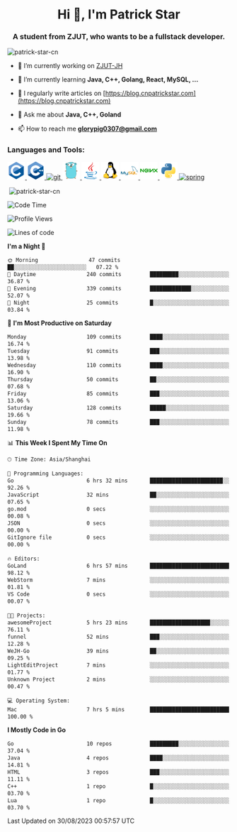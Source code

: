 <h1 align="center">Hi 👋, I'm Patrick Star</h1>
<h3 align="center">A student from ZJUT, who wants to be a fullstack developer.</h3>

<p align="left"> <img src="https://komarev.com/ghpvc/?username=patrick-star-cn&label=Profile%20views&color=0e75b6&style=flat" alt="patrick-star-cn" /> </p>

- 🔭 I’m currently working on [ZJUT-JH](https://github.com/zjutjh)

- 🌱 I’m currently learning **Java, C++, Golang, React, MySQL, ...**

- 📝 I regularly write articles on [https://blog.cnpatrickstar.com](https://blog.cnpatrickstar.com)

- 💬 Ask me about **Java, C++, Goland**

- 📫 How to reach me **glorypig0307@gmail.com**


<h3 align="left">Languages and Tools:</h3>
<p align="left"> 
  <a href="https://www.cprogramming.com/" target="_blank" rel="noreferrer"> 
    <img src="https://raw.githubusercontent.com/devicons/devicon/master/icons/c/c-original.svg" alt="c" width="40" height="40"/> 
  </a> 
  <a href="https://www.w3schools.com/cpp/" target="_blank" rel="noreferrer"> 
    <img src="https://raw.githubusercontent.com/devicons/devicon/master/icons/cplusplus/cplusplus-original.svg" alt="cplusplus" width="40" height="40"/> 
  </a> 
  <a href="https://git-scm.com/" target="_blank" rel="noreferrer"> 
    <img src="https://www.vectorlogo.zone/logos/git-scm/git-scm-icon.svg" alt="git" width="40" height="40"/> 
  </a> 
  <a href="https://golang.org" target="_blank" rel="noreferrer"> 
    <img src="https://raw.githubusercontent.com/devicons/devicon/master/icons/go/go-original.svg" alt="go" width="40" height="40"/> 
  </a> 
  <a href="https://www.java.com" target="_blank" rel="noreferrer"> 
    <img src="https://raw.githubusercontent.com/devicons/devicon/master/icons/java/java-original.svg" alt="java" width="40" height="40"/> 
  </a> 
  <a href="https://www.linux.org/" target="_blank" rel="noreferrer"> 
    <img src="https://raw.githubusercontent.com/devicons/devicon/master/icons/linux/linux-original.svg" alt="linux" width="40" height="40"/> 
  </a> 
  <a href="https://www.mysql.com/" target="_blank" rel="noreferrer"> 
    <img src="https://raw.githubusercontent.com/devicons/devicon/master/icons/mysql/mysql-original-wordmark.svg" alt="mysql" width="40" height="40"/> 
  </a> 
  <a href="https://www.nginx.com" target="_blank" rel="noreferrer"> 
    <img src="https://raw.githubusercontent.com/devicons/devicon/master/icons/nginx/nginx-original.svg" alt="nginx" width="40" height="40"/> 
  </a> 
  <a href="https://www.python.org" target="_blank" rel="noreferrer"> 
    <img src="https://raw.githubusercontent.com/devicons/devicon/master/icons/python/python-original.svg" alt="python" width="40" height="40"/> 
  </a> 
  <a href="https://spring.io/" target="_blank" rel="noreferrer"> 
    <img src="https://www.vectorlogo.zone/logos/springio/springio-icon.svg" alt="spring" width="40" height="40"/> 
  </a>
</p>

<p>&nbsp;<img align="center" src="https://github-readme-stats.vercel.app/api?username=patrick-star-cn&show_icons=true&locale=en" alt="patrick-star-cn" /></p>

<!--START_SECTION:waka-->
![Code Time](http://img.shields.io/badge/Code%20Time-401%20hrs%2036%20mins-blue)

![Profile Views](http://img.shields.io/badge/Profile%20Views-1-blue)

![Lines of code](https://img.shields.io/badge/From%20Hello%20World%20I%27ve%20Written-5.2%20million%20lines%20of%20code-blue)

**I'm a Night 🦉** 

```text
🌞 Morning                47 commits          ██░░░░░░░░░░░░░░░░░░░░░░░   07.22 % 
🌆 Daytime                240 commits         █████████░░░░░░░░░░░░░░░░   36.87 % 
🌃 Evening                339 commits         █████████████░░░░░░░░░░░░   52.07 % 
🌙 Night                  25 commits          █░░░░░░░░░░░░░░░░░░░░░░░░   03.84 % 
```
📅 **I'm Most Productive on Saturday** 

```text
Monday                   109 commits         ████░░░░░░░░░░░░░░░░░░░░░   16.74 % 
Tuesday                  91 commits          ███░░░░░░░░░░░░░░░░░░░░░░   13.98 % 
Wednesday                110 commits         ████░░░░░░░░░░░░░░░░░░░░░   16.90 % 
Thursday                 50 commits          ██░░░░░░░░░░░░░░░░░░░░░░░   07.68 % 
Friday                   85 commits          ███░░░░░░░░░░░░░░░░░░░░░░   13.06 % 
Saturday                 128 commits         █████░░░░░░░░░░░░░░░░░░░░   19.66 % 
Sunday                   78 commits          ███░░░░░░░░░░░░░░░░░░░░░░   11.98 % 
```


📊 **This Week I Spent My Time On** 

```text
🕑︎ Time Zone: Asia/Shanghai

💬 Programming Languages: 
Go                       6 hrs 32 mins       ███████████████████████░░   92.26 % 
JavaScript               32 mins             ██░░░░░░░░░░░░░░░░░░░░░░░   07.65 % 
go.mod                   0 secs              ░░░░░░░░░░░░░░░░░░░░░░░░░   00.08 % 
JSON                     0 secs              ░░░░░░░░░░░░░░░░░░░░░░░░░   00.00 % 
GitIgnore file           0 secs              ░░░░░░░░░░░░░░░░░░░░░░░░░   00.00 % 

🔥 Editors: 
GoLand                   6 hrs 57 mins       █████████████████████████   98.12 % 
WebStorm                 7 mins              ░░░░░░░░░░░░░░░░░░░░░░░░░   01.81 % 
VS Code                  0 secs              ░░░░░░░░░░░░░░░░░░░░░░░░░   00.07 % 

🐱‍💻 Projects: 
awesomeProject           5 hrs 23 mins       ███████████████████░░░░░░   76.11 % 
funnel                   52 mins             ███░░░░░░░░░░░░░░░░░░░░░░   12.28 % 
WeJH-Go                  39 mins             ██░░░░░░░░░░░░░░░░░░░░░░░   09.25 % 
LightEditProject         7 mins              ░░░░░░░░░░░░░░░░░░░░░░░░░   01.77 % 
Unknown Project          2 mins              ░░░░░░░░░░░░░░░░░░░░░░░░░   00.47 % 

💻 Operating System: 
Mac                      7 hrs 5 mins        █████████████████████████   100.00 % 
```

**I Mostly Code in Go** 

```text
Go                       10 repos            █████████░░░░░░░░░░░░░░░░   37.04 % 
Java                     4 repos             ████░░░░░░░░░░░░░░░░░░░░░   14.81 % 
HTML                     3 repos             ███░░░░░░░░░░░░░░░░░░░░░░   11.11 % 
C++                      1 repo              █░░░░░░░░░░░░░░░░░░░░░░░░   03.70 % 
Lua                      1 repo              █░░░░░░░░░░░░░░░░░░░░░░░░   03.70 % 
```




 Last Updated on 30/08/2023 00:57:57 UTC
<!--END_SECTION:waka-->